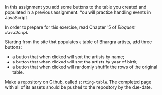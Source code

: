 In this assignment you add some buttons to the table you created and populated in a previous assignment.  You will practice handling events in JavaScript.

In order to prepare for this exercise, read Chapter 15 of *Eloquent JavaScript*.

Starting from the site that populates a table of Bhangra artists, add three buttons:

* a button that when clicked will sort the artists by name;
* a button that when clicked will sort the artists by year of birth;
* a button that when clicked will randomly shuffle the rows of the original table.

Make a repository on Github, called `sorting-table`.  The completed page with all of its assets should be pushed to the repository by the due-date.